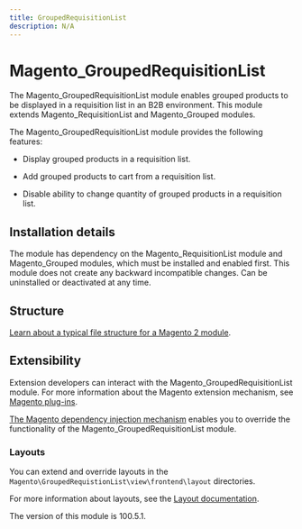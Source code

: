 ```yaml
---
title: GroupedRequisitionList
description: N/A
---
```


# Magento_GroupedRequisitionList

The Magento_GroupedRequisitionList module enables grouped products to be displayed in a requisition list in an B2B environment. This module extends Magento_RequisitionList and Magento_Grouped modules.

The Magento_GroupedRequisitionList module provides the following features:

* Display grouped products in a requisition list.

* Add grouped products to cart from a requisition list.

* Disable ability to change quantity of grouped products in a requisition list.

## Installation details

The module has dependency on the Magento_RequisitionList module and Magento_Grouped modules, which must be installed and enabled first. This module does not create any backward incompatible changes. Can be uninstalled or deactivated at any time.

## Structure

[Learn about a typical file structure for a Magento 2 module](https://developer.adobe.com/commerce/php/development/build/component-file-structure/).

## Extensibility

Extension developers can interact with the Magento_GroupedRequisitionList module. For more information about the Magento extension mechanism, see [Magento plug-ins](https://developer.adobe.com/commerce/php/development/components/plugins/).

[The Magento dependency injection mechanism](https://developer.adobe.com/commerce/php/development/components/dependency-injection/) enables you to override the functionality of the Magento_GroupedRequisitionList module.

### Layouts

You can extend and override layouts in the `Magento\GroupedRequistionList\view\frontend\layout` directories.

For more information about layouts, see the [Layout documentation](https://developer.adobe.com/commerce/frontend-core/guide/layouts/).

<InlineAlert slots="text" />
The version of this module is 100.5.1.
